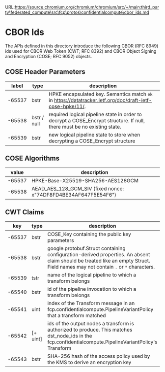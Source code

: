 URL:https://source.chromium.org/chromium/chromium/src/+/main:third_party\federated_compute\src\fcp\protos\confidentialcompute\cbor_ids.md
# CBOR Ids

The APIs defined in this directory introduce the following CBOR (RFC 8949) ids
used for CBOR Web Token (CWT; RFC 8392) and CBOR Object Signing and Encryption
(COSE; RFC 9052) objects.

## COSE Header Parameters

label  | type | description
------ | ---- | -----------
-65537 | bstr | HPKE encapsulated key. Semantics match `ek` in https://datatracker.ietf.org/doc/draft-ietf-cose-hpke/11/.
-65538 | bstr / null | required logical pipeline state in order to decrypt a COSE_Encrypt structure. If null, there must be no existing state.
-65539 | bstr | new logical pipeline state to store when decrypting a COSE_Encrypt structure

## COSE Algorithms

value  | description
------ | ---------------------------------------------------------------
-65537 | HPKE-Base-X25519-SHA256-AES128GCM
-65538 | AEAD_AES_128_GCM_SIV (fixed nonce: x"74DF8FD4BE34AF647F5E54F6")

## CWT Claims

key    | type | description
------ | ---- | -----------
-65537 | bstr | COSE_Key containing the public key parameters
-65538 | bstr | google.protobuf.Struct containing configuration-derived properties. An absent claim should be treated like an empty Struct. Field names may not contain `.` or `*` characters.
-65539 | tstr | name of the logical pipeline to which a transform belongs
-65540 | bstr | id of the pipeline invocation to which a transform belongs
-65541 | uint | index of the Transform message in an fcp.confidentialcompute.PipelineVariantPolicy that a transform matched
-65542 | [+ uint] | ids of the output nodes a transform is authorized to produce. This matches dst_node_ids in the fcp.confidentialcompute.PipelineVariantPolicy's Transform
-65543 | bstr | SHA-256 hash of the access policy used by the KMS to derive an encryption key
